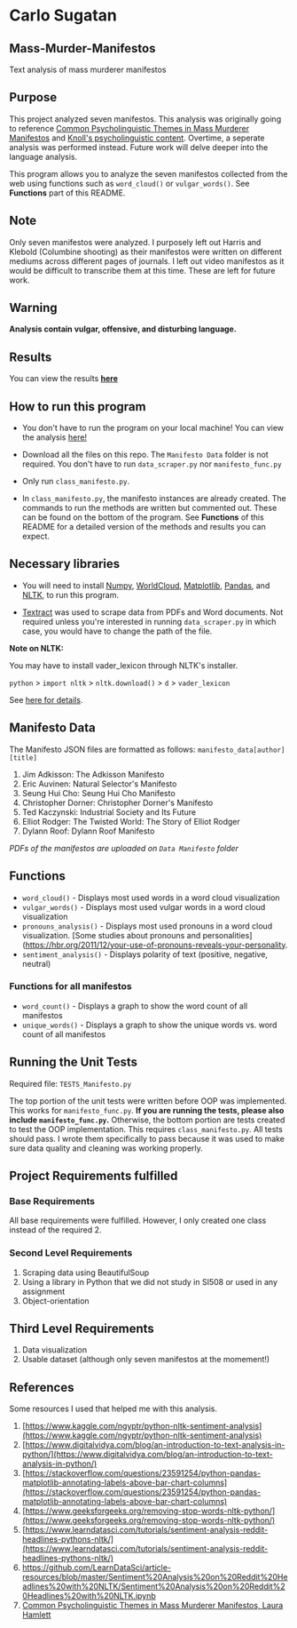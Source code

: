 # Carlo Sugatan

## Mass-Murder-Manifestos
Text analysis of mass murderer manifestos

## Purpose
This project analyzed seven manifestos. This analysis was originally going to reference [Common Psycholinguistic Themes in Mass Murderer Manifestos](https://scholarworks.waldenu.edu/cgi/viewcontent.cgi?article=4596&context=dissertations) and [Knoll's psycholinguistic content](https://www.ncbi.nlm.nih.gov/pubmed/23107562). Overtime, a seperate analysis was performed instead. Future work will delve deeper into the language analysis. 

This program allows you to analyze the seven manifestos collected from the web using functions such as `word_cloud()` or `vulgar_words()`. See **Functions** part of this README. 

## Note
Only seven manifestos were analyzed. I purposely left out Harris and Klebold (Columbine shooting) as their manifestos were written on different mediums across different pages of journals. I left out video manifestos as it would be difficult to transcribe them at this time. These are left for future work.


## Warning
**Analysis contain vulgar, offensive, and disturbing language.**

## Results
You can view the results **[here](https://github.com/carlosugatan/Mass-Murder-Manifestos/blob/master/Final%20Project%20Functions.ipynb)**

## How to run this program
- You don't have to run the program on your local machine! You can view the analysis [here!](https://github.com/carlosugatan/Mass-Murder-Manifestos/blob/master/Final%20Project%20Functions.ipynb)

- Download all the files on this repo. The `Manifesto Data` folder is not required. You don't have to run `data_scraper.py` nor `manifesto_func.py`
- Only run `class_manifesto.py`.
- In `class_manifesto.py`, the manifesto instances are already created. The commands to run the methods are written but commented out. These can be found on the bottom of the program. See **Functions** of this README for a detailed version of the methods and results you can expect.

## Necessary libraries
- You will need to install [Numpy](https://www.scipy.org/install.html), [WorldCloud](https://github.com/amueller/word_cloud), [Matplotlib](https://matplotlib.org/users/installing.html), [Pandas](https://pandas.pydata.org/getpandas.html), and [NLTK](https://www.nltk.org/install.html), to run this program.

- [Textract](https://textract.readthedocs.io/en/stable/) was used to scrape data from PDFs and Word documents. Not required unless you're interested in running `data_scraper.py` in which case, you would have to change the path of the file.

**Note on NLTK:**

You may have to install vader_lexicon through NLTK's installer.

`python` > `import nltk` > `nltk.download()` > `d` > `vader_lexicon`

See [here for details](https://stackoverflow.com/questions/43546593/error-message-with-nltk-sentiment-vader-in-python).

## Manifesto Data
The Manifesto JSON files are formatted as follows:
`manifesto_data[author][title]`
1. Jim Adkisson: The Adkisson Manifesto
2. Eric Auvinen: Natural Selector's Manifesto
3. Seung Hui Cho: Seung Hui Cho Manifesto
4. Christopher Dorner: Christopher Dorner's Manifesto
5. Ted Kaczynski: Industrial Society and Its Future
6. Elliot Rodger: The Twisted World: The Story of Elliot Rodger 
7. Dylann Roof: Dylann Roof Manifesto

_PDFs of the manifestos are uploaded on `Data Manifesto` folder_

## Functions
- `word_cloud()` - Displays most used words in a word cloud visualization 
- `vulgar_words()` - Displays most used vulgar words in a word cloud visualization
- `pronouns_analysis()` - Displays most used pronouns in a word cloud visualization. [Some studies about pronouns and personalities](https://hbr.org/2011/12/your-use-of-pronouns-reveals-your-personality.
- `sentiment_analysis()` - Displays polarity of text (positive, negative, neutral)

### Functions for all manifestos 
- `word_count()` - Displays a graph to show the word count of all manifestos
- `unique_words()` - Displays a graph to show the unique words vs. word count of all manifestos

## Running the Unit Tests
Required file: `TESTS_Manifesto.py`

The top portion of the unit tests were written before OOP was implemented. This works for `manifesto_func.py`. **If you are running the tests, please also include `manifesto_func.py`.** Otherwise, the bottom portion are tests created to test the OOP implementation. This requires `class_manifesto.py`. All tests should pass. I wrote them specifically to pass because it was used to make sure data quality and cleaning was working properly. 

## Project Requirements fulfilled
### Base Requirements 
All base requirements were fulfilled. However, I only created one class instead of the required 2.

### Second Level Requirements
1. Scraping data using BeautifulSoup
2. Using a library in Python that we did not study in SI508 or used in any assignment
3. Object-orientation

## Third Level Requirements
1. Data visualization 
2. Usable dataset (although only seven manifestos at the momement!)

## References
Some resources I used that helped me with this analysis. 
1. [https://www.kaggle.com/ngyptr/python-nltk-sentiment-analysis](https://www.kaggle.com/ngyptr/python-nltk-sentiment-analysis)
2. [https://www.digitalvidya.com/blog/an-introduction-to-text-analysis-in-python/](https://www.digitalvidya.com/blog/an-introduction-to-text-analysis-in-python/)
3. [https://stackoverflow.com/questions/23591254/python-pandas-matplotlib-annotating-labels-above-bar-chart-columns](https://stackoverflow.com/questions/23591254/python-pandas-matplotlib-annotating-labels-above-bar-chart-columns)
4. [https://www.geeksforgeeks.org/removing-stop-words-nltk-python/](https://www.geeksforgeeks.org/removing-stop-words-nltk-python/)
5. [https://www.learndatasci.com/tutorials/sentiment-analysis-reddit-headlines-pythons-nltk/](https://www.learndatasci.com/tutorials/sentiment-analysis-reddit-headlines-pythons-nltk/)
6. [https://github.com/LearnDataSci/article-resources/blob/master/Sentiment%20Analysis%20on%20Reddit%20Headlines%20with%20NLTK/Sentiment%20Analysis%20on%20Reddit%20Headlines%20with%20NLTK.ipynb
](https://github.com/LearnDataSci/article-resources/blob/master/Sentiment%20Analysis%20on%20Reddit%20Headlines%20with%20NLTK/Sentiment%20Analysis%20on%20Reddit%20Headlines%20with%20NLTK.ipynb
)
7. [Common Psycholinguistic Themes in Mass Murderer Manifestos, Laura Hamlett](https://scholarworks.waldenu.edu/cgi/viewcontent.cgi?article=4596&context=dissertations)
